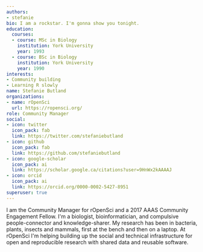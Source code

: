 ```yaml
---
authors:
- stefanie
bio: I am a rockstar. I'm gonna show you tonight.
education:
  courses:
  - course: MSc in Biology
    institution: York University
    year: 1993
  - course: BSc in Biology
    institution: York University
    year: 1990
interests:
- Community building
- Learning R slowly
name: Stefanie Butland
organizations:
- name: rOpenSci
  url: https://ropensci.org/
role: Community Manager
social:
- icon: twitter
  icon_pack: fab
  link: https://twitter.com/stefaniebutland
- icon: github
  icon_pack: fab
  link: https://github.com/stefaniebutland
- icon: google-scholar
  icon_pack: ai
  link: https://scholar.google.ca/citations?user=9HnWx2kAAAAJ
- icon: orcid
  icon_pack: ai
  link: https://orcid.org/0000-0002-5427-8951 
superuser: true
---
```


I am the Community Manager for rOpenSci and a 2017 AAAS Community Engagement Fellow. I'm a biologist, bioinformatician, and compulsive people-connector and knowledge-sharer. My research has been in bacteria, plants, insects and mammals, first at the bench and then on a laptop. At rOpenSci I'm helping building up the social and technical infrastructure for open and reproducible research with shared data and reusable software.
